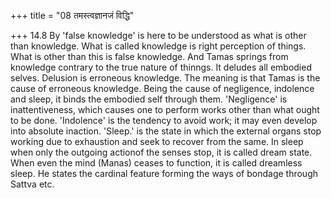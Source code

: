 +++
title = "08 तमस्त्वज्ञानजं विद्धि"

+++
14.8 By 'false knowledge' is here to be understood as what is other than
knowledge. What is called knowledge is right perception of things. What
is other than this is false knowledge. And Tamas springs from knowledge
contrary to the true nature of thinngs. It deludes all embodied selves.
Delusion is erroneous knowledge. The meaning is that Tamas is the cause
of erroneous knowledge. Being the cause of negligence, indolence and
sleep, it binds the embodied self through them. 'Negligence' is
inattentiveness, which causes one to perform works other than what ought
to be done. 'Indolence' is the tendency to avoid work; it may even
develop into absolute inaction. 'Sleep.' is the state in which the
external organs stop working due to exhaustion and seek to recover from
the same. In sleep when only the outgoing actionof the senses stop, it
is called dream state. When even the mind (Manas) ceases to function, it
is called dreamless sleep. He states the cardinal feature forming the
ways of bondage through Sattva etc.
